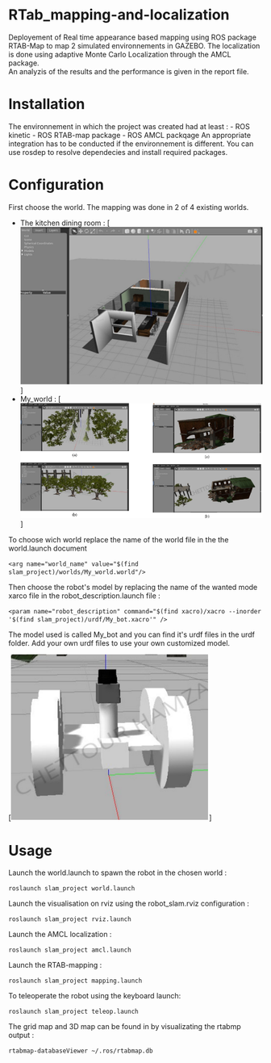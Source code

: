 # RTab_mapping-and-localization

Deployement of Real time appearance based mapping using ROS package RTAB-Map to map 2 simulated environnements in GAZEBO. The localization is done using adaptive Monte Carlo Localization through the AMCL package.  
An analyzis of the results and the performance is given in the report file. 

# Installation
The environnement in which the project was created had at least : 
    - ROS kinetic 
    - ROS RTAB-map package
    - ROS AMCL packqage 
An appropriate integration has to be conducted if the environnement is different. You can use rosdep to resolve dependecies and install required packages. 
# Configuration
First choose the world. The mapping was done in 2 of 4 existing worlds. 
  - The kitchen dining room : 
[![The kitchen dining room](/pics/Kitchen_dining_room.png)]
  - My_world : 
[![My_world](/pics/Custom_world.png)]

To choose wich world replace the name of the world file in the the world.launch document 

```
<arg name="world_name" value="$(find slam_project)/worlds/My_world.world"/>
```
Then choose the robot's model by replacing the name of the wanted mode xarco file in the robot_description.launch file :
```
<param name="robot_description" command="$(find xacro)/xacro --inorder '$(find slam_project)/urdf/My_bot.xacro'" />
```
The model used is called My_bot and you can find it's urdf files in the urdf folder. Add your own urdf files to use your own customized model. 

[![My_bot](/pics/Custum_robot.png)]

# Usage 

Launch the world.launch to spawn the robot in the chosen world : 
```
roslaunch slam_project world.launch
```
Launch the visualisation on rviz using the robot_slam.rviz configuration : 
```
roslaunch slam_project rviz.launch
```
Launch the AMCL localization : 
```
roslaunch slam_project amcl.launch
```
Launch the RTAB-mapping :
```
roslaunch slam_project mapping.launch
```
To teleoperate the robot using the keyboard launch: 
```
roslaunch slam_project teleop.launch
```
The grid map and 3D map can be found in by visualizating the rtabmp output : 
```
rtabmap-databaseViewer ~/.ros/rtabmap.db
